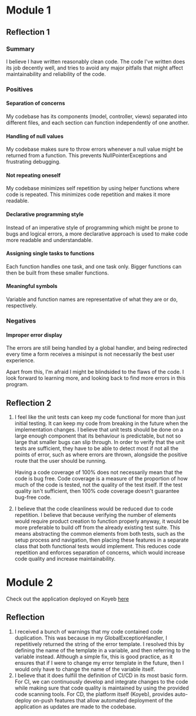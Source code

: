# Module 1

## Reflection 1

### Summary

I believe I have written reasonably clean code. The code I've written does its job decently well, and tries to avoid any
major pitfalls that might affect maintainability and reliability of the code.

### Positives

#### Separation of concerns

My codebase has its components (model, controller, views) separated into different files, and each section can function
independently of one another.

#### Handling of null values

My codebase makes sure to throw errors whenever a null value might be returned from a function. This prevents
NullPointerExceptions and frustrating debugging.

#### Not repeating oneself

My codebase minimizes self repetition by using helper functions where code is repeated. This minimizes code repetition
and makes it more readable.

#### Declarative programming style

Instead of an imperative style of programming which might be prone to bugs and logical errors, a more declarative
approach is used to make code more readable and understandable.

#### Assigning single tasks to functions

Each function handles one task, and one task only. Bigger functions can then be built from these smaller functions.

#### Meaningful symbols

Variable and function names are representative of what they are or do, respectively.

### Negatives

#### Improper error display

The errors are still being handled by a global handler, and being redirected every time a form receives a misinput is
not necessarily the best user experience.

Apart from this, I'm afraid I might be blindsided to the flaws of the code. I look forward to learning more, and looking
back to find more errors in this program.

## Reflection 2

1. I feel like the unit tests can keep my code functional for more than just initial testing. It can keep my code from
   breaking in the future when the implementation changes. I believe that unit tests should be done on a large enough
   component that its behaviour is predictable, but not so large that smaller bugs can slip through. In order to verify
   that the unit tests are sufficient, they have to be able to detect most if not all the points of error, such as
   where errors are thrown, alongside the positive route that the user should be running.

   Having a code coverage of 100% does not necessarily mean that the code is bug free. Code coverage is a measure of the
   proportion of how much of the code is tested, not the quality of the test itself. If the test quality isn't
   sufficient, then 100% code coverage doesn't guarantee bug-free code.

2. I believe that the code cleanliness would be reduced due to code repetition. I believe that because verifying the
   number of elements would require product creation to function properly anyway, it would be more preferable to build
   off from the already existing test suite. This means abstracting the common elements from both tests, such as the
   setup process and navigation, then placing these features in a separate class that both functional tests would
   implement. This reduces code repetition and enforces separation of concerns, which would increase code quality and
   increase maintainability.

# Module 2

Check out the application deployed on Koyeb [here](https://corresponding-shaylah-thorbert-advpro-1b5743d8.koyeb.app/)

## Reflection

1. I received a bunch of warnings that my code contained code duplication. This was because in my
   GlobalExceptionHandler, I repetitively returned the string of the error template. I resolved this by defining the
   name of the template in a variable, and then referring to the variable instead. Although a simple fix, this is good
   practice, as it ensures that if I were to change my error template in the future, then I would only have to change
   the name of the variable itself.
2. I believe that it does fulfill the definition of CI/CD in its most basic form. For CI, we can continuously develop
   and integrate changes to the code while making sure that code quality is maintained by using the provided code
   scanning tools. For CD, the platform itself (Koyeb), provides auto-deploy on-push features that allow automated
   deployment of the application as updates are made to the codebase.